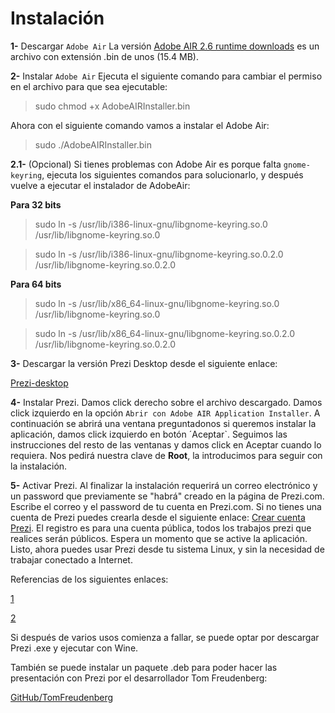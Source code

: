 Instalación
===========

**1-** 
Descargar `Adobe Air` 
La versión [Adobe AIR 2.6 runtime downloads](http://airdownload.adobe.com/air/lin/download/2.6/AdobeAIRInstaller.bin) es un archivo con extensión .bin de unos (15.4 MB).


**2-** 
Instalar `Adobe Air` 
Ejecuta el siguiente comando para cambiar el permiso en el archivo para que sea ejecutable:

> sudo chmod +x AdobeAIRInstaller.bin

Ahora con el siguiente comando vamos a instalar el Adobe Air:

> sudo ./AdobeAIRInstaller.bin

**2.1-** 
(Opcional) Si tienes problemas con Adobe Air es porque falta `gnome-keyring`, ejecuta los siguientes comandos para solucionarlo, y después vuelve a ejecutar el instalador de AdobeAir:

**Para 32 bits**

> sudo ln -s /usr/lib/i386-linux-gnu/libgnome-keyring.so.0 /usr/lib/libgnome-keyring.so.0

> sudo ln -s /usr/lib/i386-linux-gnu/libgnome-keyring.so.0.2.0 /usr/lib/libgnome-keyring.so.0.2.0

**Para 64 bits**

> sudo ln -s /usr/lib/x86_64-linux-gnu/libgnome-keyring.so.0 /usr/lib/libgnome-keyring.so.0

> sudo ln -s /usr/lib/x86_64-linux-gnu/libgnome-keyring.so.0.2.0 /usr/lib/libgnome-keyring.so.0.2.0

**3-**
Descargar la versión Prezi Desktop desde el siguiente enlace:

[Prezi-desktop](http://www.mediafire.com/?2e4v9hw3hv3qgz9)

**4-**
Instalar Prezi. 
Damos click derecho sobre el archivo descargado. Damos click izquierdo en la opción `Abrir con Adobe AIR Application Installer`. A continuación se abrirá una ventana preguntadonos si queremos instalar la aplicación, damos click izquierdo en botón ´Aceptar`. Seguimos las instrucciones del resto de las ventanas y damos click en Aceptar cuando lo requiera. Nos pedirá nuestra clave de **Root**, la introducimos para seguir con la instalación.


**5-**
Activar Prezi. 
Al finalizar la instalación requerirá un correo electrónico y un password que previamente se "habrá" creado en la página de Prezi.com. Escribe el correo y el password de tu cuenta en Prezi.com. Si no tienes una cuenta de Prezi puedes crearla desde el siguiente enlace: 
[Crear cuenta Prezi](https://prezi.com/profile/registration/?license_type=PUBLI). 
El registro es para una cuenta pública, todos los trabajos prezi que realices serán públicos.
Espera un momento que se active la aplicación. Listo, ahora puedes usar Prezi desde tu sistema Linux, y sin la necesidad de trabajar conectado a Internet.



Referencias de los siguientes enlaces:

[1](http://drunkensapo.blogspot.mx/2012/07/install-prezi-desktop-on-linux-ubuntu.html)

[2](http://cbta16-computacion.blogspot.com.es/2012/07/como-instalar-prezi-desktop-en-linux.html)


Si después de varios usos comienza a fallar, se puede optar por descargar Prezi .exe y ejecutar con Wine.

También se puede instalar un paquete .deb para poder hacer las presentación con Prezi por el desarrollador Tom Freudenberg:

[GitHub/TomFreudenberg](https://github.com/TomFreudenberg/preziplayer/wiki)
